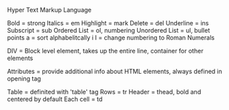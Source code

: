 Hyper Text Markup Language

Bold = strong
Italics = em
Highlight = mark
Delete = del
Underline = ins
Subscript = sub
Ordered List = ol, numbering
Unordered List = ul, bullet points
a = sort alphabelitcally
i I = change numbering to Roman Numerals

DIV = Block level element, takes up the entire line, container for other elements

Attributes = provide additional info about HTML elements, always defined in opening tag

Table = definited with 'table' tag
Rows = tr
Header = thead, bold and centered by default
Each cell = td